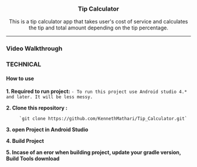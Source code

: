 <h3 align="center">Tip Calculator</h3>
<p align="center">
This is a tip calculator app that takes user's cost of service and calculates the tip and total amount depending on the tip percentage.
    </p>
<hr>
<h3>Video Walkthrough</h3>


### TECHNICAL

#### How to use

**1. Required to run project:**
` - To run this project use Android studio 4.* and later. It will be less messy.
`

**2. Clone this repository :**

         `git clone https://github.com/KennethMathari/Tip_Calculator.git`

**3. open Project in Android Studio**

**4. Build Project**

**5. Incase of an eror when building project, update your gradle version, Build Tools download**